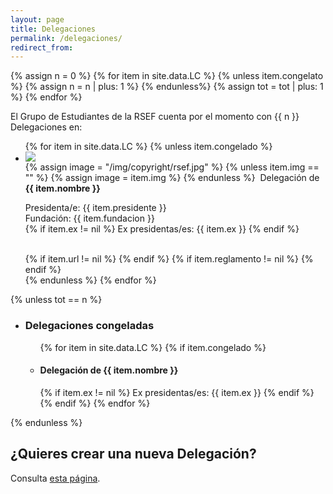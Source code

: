 ```yaml
---
layout: page
title: Delegaciones
permalink: /delegaciones/
redirect_from:
---
```


{% assign n = 0 %}
{% for item in site.data.LC %}
	{% unless item.congelato %}
		{% assign n = n | plus: 1 %}
	{% endunless%}
	{% assign tot = tot | plus: 1 %}
{% endfor %}

El Grupo de Estudiantes de la RSEF cuenta por el momento con {{ n }} Delegaciones en:

<ul id="presidenti_LC" class="collection">
	{% for item in site.data.LC %}
		{% unless item.congelado %}
			<li class="collection-item avatar" id="{{ item.nombre }}">
				<div class="tertiary-content">
					<img src="{{ item.logo }}">
				</div>
				{% assign image = "/img/copyright/rsef.jpg" %}
				{% unless item.img == "" %}
					{% assign image = item.img %}
				{% endunless %}
				<img src="{{ item.img }}" alt="" class="circle">
				Delegación de <b> {{ item.nombre }} </b>
				<p>
				Presidenta/e: {{ item.presidente }} 
				<br>
				Fundación: {{ item.fundacion }}
				<br>
				{% if item.ex != nil %}
				Ex presidentas/es: {{ item.ex }}
				{% endif %} 				
				</p>
				<br>
				{% if item.url != nil %}	
				<a href="{{ item.url }}" target="_blank" title="Página Web">
				<i class="fas fa-lg fa-globe" aria-hidden="true"></i>
				</a>
				{% endif %}
				{% if item.reglamento != nil %}
				<a href="{{ item.reglamento }}" target="_blank" title="Reglamento Interno">
				<i class="fa fa-lg fa-file-text"></i>
				</a>
				{% endif %}
				<a href="mailto:{{ item.mail }};" title="Email Delegación">
				<i class="fa fa-lg fa-envelope"></i>
				</a>
			</li>
		{% endunless %}
	{% endfor %}
</ul>

</ul>
{% unless tot == n %}
<ul class="collapsible" data-collapsible="accordion">
	<li>
		<div class="collapsible-header"><h3>Delegaciones congeladas</h3></div>
		<div class="collapsible-body">
			<ul class="collection">
			{% for item in site.data.LC %}
				{% if item.congelado %}
					<li class="collection-item" id="{{ item.nombre }}">
						<span>
							<h4> Delegación de <b> {{ item.nombre }} </b> </h4>
							{% if item.ex != nil %}
							Ex presidentas/es: {{ item.ex }}
							{% endif %} 				
						</span>
					</li>
				{% endif %}
			{% endfor %}
			</ul>
		</div>	
	</li>
</ul>
{% endunless %}


## ¿Quieres crear una nueva Delegación?

Consulta [esta página](/nueva-delegacion/).
